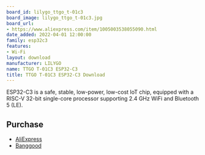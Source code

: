 ```yaml
---
board_id: lilygo_ttgo_t-01c3
board_image: lilygo_ttgo_t-01c3.jpg
board_url:
- https://www.aliexpress.com/item/1005003538055090.html
date_added: 2022-04-01 12:00:00
family: esp32c3
features:
- Wi-Fi
layout: download
manufacturer: LILYGO
name: TTGO T-01C3 ESP32-C3
title: TTGO T-01C3 ESP32-C3 Download
---
```


ESP32-C3 is a safe, stable, low-power, low-cost IoT chip, equipped with a RISC-V 32-bit single-core processor supporting 2.4 GHz WiFi and Bluetooth 5 (LE).

## Purchase

* [AliExpress](https://www.aliexpress.com/item/1005003538055090.html)
* [Banggood](https://usa.banggood.com/LILYGO-TTGO-T-01C3-ESP32-C3-WIFI-Bluetooth-5_0-IPEX-Antenna-For-ESP-01-With-External-Antenna-Base-p-1924872.html)
